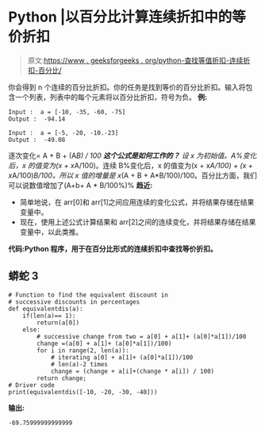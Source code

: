 # Python |以百分比计算连续折扣中的等价折扣

> 原文:[https://www . geeksforgeeks . org/python-查找等值折扣-连续折扣-百分比/](https://www.geeksforgeeks.org/python-find-the-equivalent-discount-in-successive-discounts-in-percentages/)

你会得到 n 个连续的百分比折扣。你的任务是找到等价的百分比折扣。输入将包含一个列表，列表中的每个元素将以百分比折扣，符号为负。
**例:**

```
Input :  a = [-10, -35, -60, -75]
Output :  -94.14

Input :  a = [-5, -20, -10.-23]
Output :  -49.08
```

逐次变化= A + B + (A*B) / 100
**这个公式是如何工作的？**
设 x 为初始值。A%变化后，x 的值变为(x + x*A/100)。连续 B%变化后，x 的值变为(x + x*A/100) + (x + x*A/100)*B/100。所以 x 值的增量是 x*(A + B + A*B/100)/100。百分比方面，我们可以说数值增加了(A+b+ A * B/100%)%
**趋近:**

*   简单地说，在 arr[0]和 arr[1]之间应用连续的变化公式，并将结果存储在结果变量中。
*   现在，使用上述公式计算结果和 arr[2]之间的连续变化，并将结果存储在结果变量中，以此类推。

**代码:Python 程序，用于在百分比形式的连续折扣中查找等价折扣。**

## 蟒蛇 3

```
# Function to find the equivalent discount in
# successive discounts in percentages
def equivalentdis(a):
    if(len(a)== 1):
        return(a[0])
    else:
        # successive change from two = a[0] + a[1]+ (a[0]*a[1])/100
        change =(a[0] + a[1]+ (a[0]*a[1])/100)
        for i in range(2, len(a)):
            # iterating a[0] + a[1]+ (a[0]*a[1])/100
            # len(a)-2 times
            change = (change + a[i]+(change * a[i]) / 100)
        return change;
# Driver code
print(equivalentdis([-10, -20, -30, -40]))

```

**输出:**

```
-69.75999999999999
```